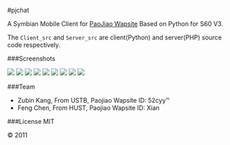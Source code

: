 #pjchat

A Symbian Mobile Client for [PaoJiao Wapsite](http://wap.paojiao.cn) Based on Python for S60 V3.

The `Client_src` and `Server_src` are client(Python) and server(PHP) source code respectively.

###Screenshots

![](https://raw.githubusercontent.com/kangzubin/pjchat/master/Client_src/Screenshots/0.jpg)
![](https://raw.githubusercontent.com/kangzubin/pjchat/master/Client_src/Screenshots/2.jpg)
![](https://raw.githubusercontent.com/kangzubin/pjchat/master/Client_src/Screenshots/4.jpg)
![](https://raw.githubusercontent.com/kangzubin/pjchat/master/Client_src/Screenshots/3.jpg)
![](https://raw.githubusercontent.com/kangzubin/pjchat/master/Client_src/Screenshots/5.jpg)
![](https://raw.githubusercontent.com/kangzubin/pjchat/master/Client_src/Screenshots/6.jpg)
![](https://raw.githubusercontent.com/kangzubin/pjchat/master/Client_src/Screenshots/7.jpg)
![](https://raw.githubusercontent.com/kangzubin/pjchat/master/Client_src/Screenshots/8.jpg)
![](https://raw.githubusercontent.com/kangzubin/pjchat/master/Client_src/Screenshots/9.jpg)

###Team
* Zubin Kang, From USTB, Paojiao Wapsite ID: 52cyy℡
* Feng Chen, From HUST, Paojiao Wapsite ID: Xian

###License
MIT

© 2011